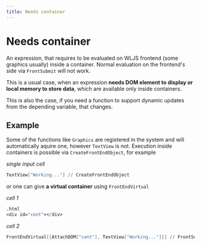 ```yaml
---
title: Needs container
---
```


# Needs container

An expression, that requires to be evaluated on WLJS frontend (some graphics usually) inside a container. 
Normal evaluation on the frontend's side via `FrontSubmit` will not work.

This is a usual case, when an expression __needs DOM element to display or local memory to store data__, which are available only inside containers.

This is also the case, if you need a function to support dynamic updates from the depending variable, that changes. 

## Example
Some of the functions like `Graphics` are registered in the system and will automatically aquire one, however `TextView` is not. Execution inside containers is possible via `CreateFrontEndObject`, for example

*single input cell*
```mathematica
TextView["Working..."] // CreateFrontEndObject
```

or one can give __a virtual container__ using `FrontEndVirtual`


*cell 1*
```mathematica
.html
<div id="cont"></div>
```

*cell 2*
```mathematica
FrontEndVirtual[{AttachDOM["cont"], TextView["Working..."]}] // FrontSubmit;
```